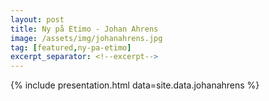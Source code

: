```yaml
---
layout: post
title: Ny på Etimo - Johan Ahrens
image: /assets/img/johanahrens.jpg
tag: [featured,ny-pa-etimo]
excerpt_separator: <!--excerpt-->
---
```


{% include presentation.html data=site.data.johanahrens %}
